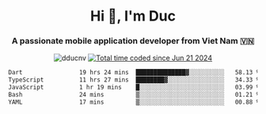 <h1 align="center">
  Hi 👋, I'm  Duc</h1>
<h3 align="center">A passionate mobile application developer from Viet Nam 🇻🇳</h3>  
  
<p align="center"> <img src="https://komarev.com/ghpvc/?username=dducnv&label=Profile%20views&color=0e75b6&style=flat" alt="dducnv" /> 
<a href="https://wakatime.com/@4d2a2cd9-1bcb-4dd1-84a4-dce128a35137"><img src="https://wakatime.com/badge/user/4d2a2cd9-1bcb-4dd1-84a4-dce128a35137.svg" alt="Total time coded since Jun 21 2024" /></a>
</p>  

<div align="center">
  <!--START_SECTION:waka-->

```txt
Dart                19 hrs 24 mins  ██████████████▓░░░░░░░░░░   58.13 %
TypeScript          11 hrs 27 mins  ████████▓░░░░░░░░░░░░░░░░   34.33 %
JavaScript          1 hr 19 mins    █░░░░░░░░░░░░░░░░░░░░░░░░   03.99 %
Bash                24 mins         ▒░░░░░░░░░░░░░░░░░░░░░░░░   01.21 %
YAML                17 mins         ▒░░░░░░░░░░░░░░░░░░░░░░░░   00.88 %
```

<!--END_SECTION:waka-->
</div>




  
